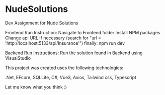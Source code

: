 # NudeSolutions
Dev Assignment for Nude Solutions

Frontend Run Instruction: 
Navigate to Frontend folder
Install NPM packages 
Change api URL if necessary  (search for "url = 'http://localhost:5133/api/Insurance'")
finally: npm run dev

Backend Run Instructions:
Run the solution found in Backend using VisualStudio


This project was created uses the following technologies:

  .Net, EFcore, SQLLite, C#, Vue3, Axios, Tailwind css, Typescript


Let me know what you think :)
